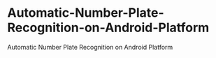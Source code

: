 # Automatic-Number-Plate-Recognition-on-Android-Platform
Automatic Number Plate Recognition on Android Platform
